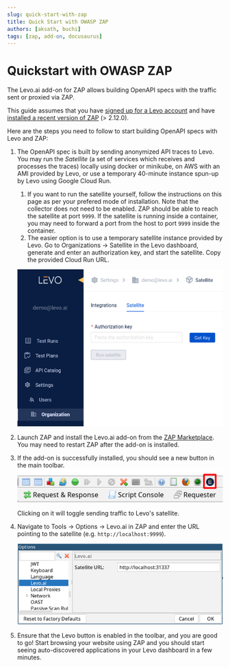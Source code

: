 ```yaml
---
slug: quick-start-with-zap
title: Quick Start with OWASP ZAP
authors: [aksath, buchi]
tags: [zap, add-on, docusaurus]
---
```


# Quickstart with OWASP ZAP

The Levo.ai add-on for ZAP allows building OpenAPI specs with the traffic sent or proxied via ZAP.

This guide assumes that you have [signed up for a Levo account](https://app.levo.ai/signup) and have [installed a recent version of ZAP](https://www.zaproxy.org/download/) (> 2.12.0).

Here are the steps you need to follow to start building OpenAPI specs with Levo and ZAP:
1. The OpenAPI spec is built by sending anonymized API traces to Levo. You may run the *Satellite* (a set of services which receives and processes the traces) locally using docker or minikube, on AWS with an AMI provided by Levo, or use a temporary 40-minute instance spun-up by Levo using Google Cloud Run.
   1. If you want to run the satellite yourself, follow the instructions on this page as per your prefered mode of installation.
    Note that the collector does not need to be enabled.
    ZAP should be able to reach the satellite at port `9999`.
    If the satellite is running inside a container, you may need to forward a port from the host to port `9999` inside the container.
   2. The easier option is to use a temporary satellite instance provided by Levo.
    Go to Organizations &rarr; Satellite in the Levo dashboard, generate and enter an authorization key, and start the satellite. Copy the provided Cloud Run URL.

    ![Screenshot of the satellite page in Levo's Dashboard](./static/img/cloudrun-satellite.png)
2. Launch ZAP and install the Levo.ai add-on from the [ZAP Marketplace](https://www.zaproxy.org/addons/). You may need to restart ZAP after the add-on is installed.
3. If the add-on is successfully installed, you should see a new button in the main toolbar.
   ![Screenshot of the Levo.ai button in ZAP's main toolbar](./static/img/zap-levo-button-toolbar.png)

   Clicking on it will toggle sending traffic to Levo's satellite.
4. Navigate to Tools &rarr; Options &rarr; Levo.ai in ZAP and enter the URL pointing to the satellite (e.g. `http://localhost:9999`).

   ![Screenshot of the Levo.ai Options Panel in ZAP](./static/img/zap-levo-options.png)
5. Ensure that the Levo button is enabled in the toolbar, and you are good to go! Start browsing your website using ZAP and you should start seeing auto-discovered applications in your Levo dashboard in a few minutes.

